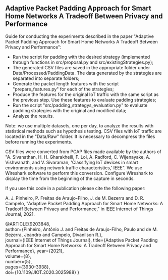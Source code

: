 <h2>Adaptive Packet Padding Approach for Smart Home Networks A Tradeoff Between Privacy and Performance</h2>
Guide for conducting the experiments described in the paper "Adaptive Packet Padding Approach for Smart Home Networks A Tradeoff Between Privacy and Performance":

- Run the script for padding with the desired strategy (implemented through functions in src/proposal.py and src/existingStrategies.py);
- The generated CSV files are saved in the appropriate folder under Data/Processed/PaddingData. The data generated by the strategies are separated into separate folders;
- Generate the packet length features with the script "prepare_features.py" for each of the strategies;
- Produce the features for the original IoT traffic with the same script as the previous step. Use these features to evaluate padding strategies;
- Run the script "src/padding_strategys_evaluation.py" to evaluate padding strategies with the original and modified data;
- Analyze the results.

Note: we use multiple datasets, one per day, to analyze the results with statistical methods such as hypothesis testing. CSV files with IoT traffic are located in the "Data/Raw" folder. It is necessary to decompress the files before running the experiments.  

CSV files were converted from PCAP files made available by the authors of "A. Sivanathan, H. H. Gharakheili, F. Loi, A. Radford, C. Wijenayake, A. Vishwanath, and V. Sivaraman, 'Classifying IoT devices in smart environments using network traffic characteristics,' IEEE". We use Wireshark software to perform this conversion. Configure Wireshark to display the time from the beginning of the capture in seconds.

If you use this code in a publication please cite the following paper:

A. J. Pinheiro, P. Freitas de Araujo-Filho, J. de M. Bezerra and D. R. Campelo, "Adaptive Packet Padding Approach for Smart Home Networks: A Tradeoff Between Privacy and Performance," in IEEE Internet of Things Journal, 2021.

@ARTICLE{9203848,  
author={Pinheiro, Antônio J. and Freitas de Araujo-Filho, Paulo and de M. Bezerra, Jeandro and Campelo, Divanilson R.},  
journal={IEEE Internet of Things Journal},
title={Adaptive Packet Padding Approach for Smart Home Networks: A Tradeoff Between Privacy and Performance},
year={2021},  
volume={8},  
number={5},  
pages={3930-3938},  
doi={10.1109/JIOT.2020.3025988}
}